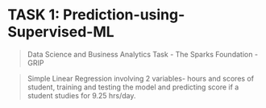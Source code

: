 # TASK 1: Prediction-using-Supervised-ML
> Data Science and Business Analytics Task - The Sparks Foundation - GRIP

> Simple Linear Regression involving 2 variables- hours and scores of student, training and testing the model and predicting score if a student studies for 9.25 hrs/day.
